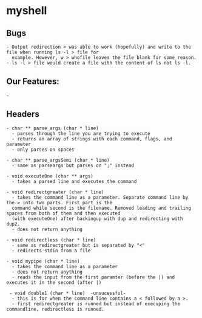 # myshell

## Bugs
    - Output redirection > was able to work (hopefully) and write to the file when running ls -l > file for 
      example. However, w > whofile leaves the file blank for some reason.
    - ls -l > file would create a file with the content of ls not ls -l.

## Our Features: 
    - 
    
## Headers
    - char ** parse_args (char * line) 
      - parses through the line you are trying to execute
      - returns an array of strings with each command, flags, and parameter 
      - only parses on spaces 
 
    - char ** parse_argsSemi (char * line) 
      - same as parseargs but parses on ";" instead
      
    - void executeOne (char ** args) 
      - takes a parsed line and executes the command 
      
    - void redirectgreater (char * line) 
      - takes the command line as a parameter. Separate command line by the > into two parts. First part is the
      command while second is the filename. Removed leading and trailing spaces from both of them and then executed
      (with executeOne) after backingup with dup and redirecting with dup2.
      - does not return anything
 
    - void redirectless (char * line) 
      - same as redirectgreater but is separated by "<"
      - redirects stdin from a file
  
    - void mypipe (char * line)
      - takes the command line as a parameter
      - does not return anything 
      - reads the input from the first paramter (before the |) and executes it in the second (after |)
     
     - void double1 (char * line)  -unsucessful-
      - this is for when the command line contains a < followed by a >.
      - first redirectgreater is runned but instead of execvping the commandline, redirectless is runned.
 
